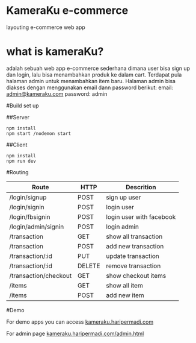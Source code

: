 # KameraKu e-commerce
layouting e-commerce web app

# what is kameraKu?
adalah sebuah web app e-commerce sederhana dimana user bisa sign up dan login, lalu bisa menambahkan produk ke dalam cart.
Terdapat pula halaman admin untuk menambahkan item baru.
Halaman admin bisa diakses dengan menggunakan email dann password berikut:
email: admin@kameraku.com
password: admin

#Build set up

##Server
```
npm install
npm start /nodemon start

```
##Client

```
npm install
npm run dev

```

#Routing

**Route** | **HTTP** | **Descrition**
----------|----------|---------------
/login/signup | POST | sign up user
/login/signin | POST | login user
/login/fbsignin | POST | login user with facebook
/login/admin/signin | POST | login admin
/transaction | GET | show all transaction
/transaction | POST | add new transaction
/transaction/:id | PUT | update transaction
/transaction/:id | DELETE | remove transaction
/transaction/checkout | GET | show checkout items
/items | GET | show all item
/items | POST | add new item

#Demo

For demo apps you can access [kameraku.haripermadi.com](http://kameraku.haripermadi.com)

For admin page
[kameraku.haripermadi.com/admin.html](http://kameraku.haripermadi.com/admin.html)